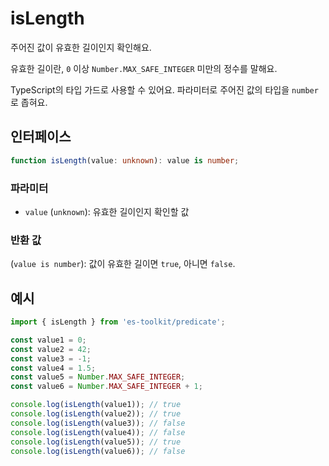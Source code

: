 # isLength

주어진 값이 유효한 길이인지 확인해요.

유효한 길이란, `0` 이상 `Number.MAX_SAFE_INTEGER` 미만의 정수를 말해요.

TypeScript의 타입 가드로 사용할 수 있어요. 파라미터로 주어진 값의 타입을 `number`로 좁혀요.

## 인터페이스

```typescript
function isLength(value: unknown): value is number;
```

### 파라미터

- `value` (`unknown`): 유효한 길이인지 확인할 값

### 반환 값

(`value is number`): 값이 유효한 길이면 `true`, 아니면 `false`.

## 예시

```typescript
import { isLength } from 'es-toolkit/predicate';

const value1 = 0;
const value2 = 42;
const value3 = -1;
const value4 = 1.5;
const value5 = Number.MAX_SAFE_INTEGER;
const value6 = Number.MAX_SAFE_INTEGER + 1;

console.log(isLength(value1)); // true
console.log(isLength(value2)); // true
console.log(isLength(value3)); // false
console.log(isLength(value4)); // false
console.log(isLength(value5)); // true
console.log(isLength(value6)); // false
```
